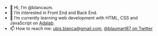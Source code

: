 - 👋 Hi, I’m @blancaum.
- 👀 I’m interested in Front End and Back End.
- 🌱 I’m currently learning web development with HTML, CSS and JavaScript on [Adalab](https://adalab.es/).
- 📫 How to reach me: ubis.blanca@gmail.com, [@blaumart87 on Twitter](https://twitter.com/blaumart87)

<!---
blancaum/blancaum is a ✨ special ✨ repository because its `README.md` (this file) appears on your GitHub profile.
You can click the Preview link to take a look at your changes.
--->
